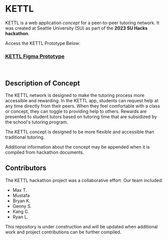 # KETTL
KETTL is a web application _concept_ for a peer-to-peer tutoring network. It was created at Seattle University (SU) as part of the **2023 SU Hacks hackathon**.

Access the KETTL Prototype Below:

### [KETTL Figma Prototype](https://www.figma.com/proto/3gaTAkohxjMYwe0tjMiVNO/Max-T.-%7C-SU-Hacks-Hackathon%3A-KETTL-App-Concept?type=design&node-id=70-227&scaling=scale-down&page-id=70%3A226&starting-point-node-id=70%3A227&show-proto-sidebar=0)

<br>

## Description of Concept

The KETTL network is designed to make the tutoring process more accessible and rewarding. In the KETTL app, students can request help at any time directly from their peers. When they feel comfortable with a class or concept, they can toggle to providing help to others. Rewards are presented to student tutors based on tutoring time that are subsidized by the school's tutoring program.

The KETTL concept is designed to be more flexible and accessible than traditional tutoring.

Additional information about the concept may be appended when it is compiled from hackathon documents.


## Contributors
The KETTL hackathon project was a collaborative effort. Our team included:

 - Max T.
 - Mustafa
 - Bryan K.
 - Genny S.
 - Kang C.
 - Ryan L.

This repository is under construction and will be updated when additional work and project contributions can be further compiled.
